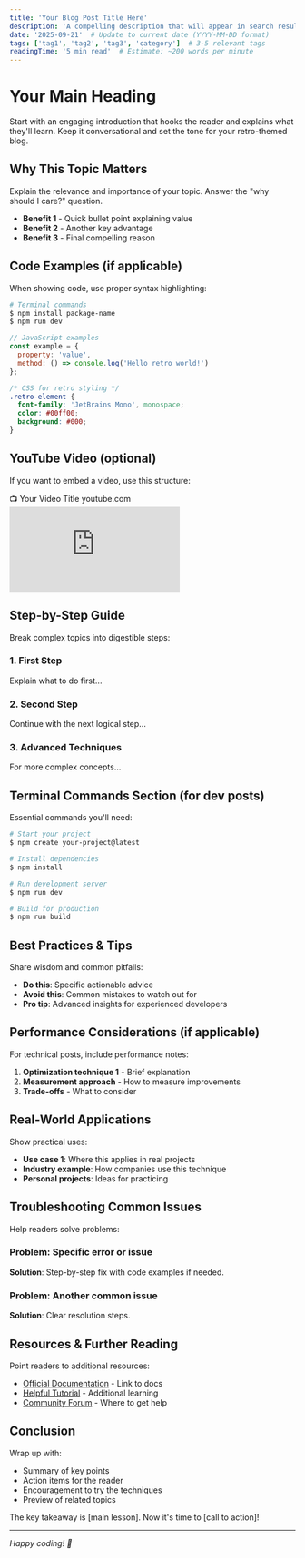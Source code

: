 ```yaml
---
title: 'Your Blog Post Title Here'
description: 'A compelling description that will appear in search results and social media previews. Keep it under 160 characters for best SEO.'
date: '2025-09-21'  # Update to current date (YYYY-MM-DD format)
tags: ['tag1', 'tag2', 'tag3', 'category']  # 3-5 relevant tags
readingTime: '5 min read'  # Estimate: ~200 words per minute
---
```


# Your Main Heading

Start with an engaging introduction that hooks the reader and explains what they'll learn. Keep it conversational and set the tone for your retro-themed blog.

## Why This Topic Matters

Explain the relevance and importance of your topic. Answer the "why should I care?" question.

- **Benefit 1** - Quick bullet point explaining value
- **Benefit 2** - Another key advantage
- **Benefit 3** - Final compelling reason

## Code Examples (if applicable)

When showing code, use proper syntax highlighting:

```bash
# Terminal commands
$ npm install package-name
$ npm run dev
```

```javascript
// JavaScript examples
const example = {
  property: 'value',
  method: () => console.log('Hello retro world!')
};
```

```css
/* CSS for retro styling */
.retro-element {
  font-family: 'JetBrains Mono', monospace;
  color: #00ff00;
  background: #000;
}
```

## YouTube Video (optional)

If you want to embed a video, use this structure:

<div class="youtube-container">
  <div class="youtube-header">
    <span class="file-icon">📺</span>
    <span class="file-name">Your Video Title</span>
    <span class="file-size">youtube.com</span>
  </div>
  <div class="youtube-embed">
    <iframe 
      src="https://www.youtube.com/embed/VIDEO_ID_HERE" 
      title="Your Video Title" 
      frameborder="0" 
      allow="accelerometer; autoplay; clipboard-write; encrypted-media; gyroscope; picture-in-picture" 
      allowfullscreen>
    </iframe>
  </div>
</div>

## Step-by-Step Guide

Break complex topics into digestible steps:

### 1. First Step

Explain what to do first...

### 2. Second Step

Continue with the next logical step...

### 3. Advanced Techniques

For more complex concepts...

## Terminal Commands Section (for dev posts)

Essential commands you'll need:

```bash
# Start your project
$ npm create your-project@latest

# Install dependencies
$ npm install

# Run development server
$ npm run dev

# Build for production
$ npm run build
```

## Best Practices & Tips

Share wisdom and common pitfalls:

- **Do this**: Specific actionable advice
- **Avoid this**: Common mistakes to watch out for
- **Pro tip**: Advanced insights for experienced developers

## Performance Considerations (if applicable)

For technical posts, include performance notes:

1. **Optimization technique 1** - Brief explanation
2. **Measurement approach** - How to measure improvements
3. **Trade-offs** - What to consider

## Real-World Applications

Show practical uses:

- **Use case 1**: Where this applies in real projects
- **Industry example**: How companies use this technique
- **Personal projects**: Ideas for practicing

## Troubleshooting Common Issues

Help readers solve problems:

### Problem: Specific error or issue

**Solution**: Step-by-step fix with code examples if needed.

### Problem: Another common issue

**Solution**: Clear resolution steps.

## Resources & Further Reading

Point readers to additional resources:

- [Official Documentation](https://example.com) - Link to docs
- [Helpful Tutorial](https://example.com) - Additional learning
- [Community Forum](https://example.com) - Where to get help

## Conclusion

Wrap up with:
- Summary of key points
- Action items for the reader
- Encouragement to try the techniques
- Preview of related topics

The key takeaway is [main lesson]. Now it's time to [call to action]!

---

*Happy coding! 🚀*

<!-- 
TEMPLATE USAGE NOTES:
- Replace all placeholder text with your actual content
- Update the date to current date
- Choose 3-5 relevant tags
- Estimate reading time (roughly 200 words per minute)
- Remove sections that don't apply to your post
- Add terminal ASCII art or code examples that fit your retro theme
- Keep the conversational, encouraging tone throughout
- End with the signature "Happy coding! 🚀" for consistency
-->